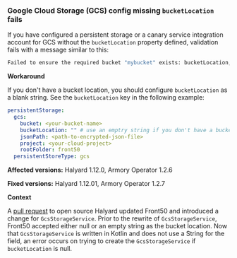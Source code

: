 ### Google Cloud Storage (GCS) config missing `bucketLocation` fails

If you have configured a persistent storage or a canary service integration account for GCS without the `bucketLocation` property defined, validation fails with a message similar to this:

```bash
Failed to ensure the required bucket "mybucket" exists: bucketLocation, spinnakerConfig.config.default.canary: Failed to ensure the required bucket "mybucket" exists: bucketLocation, spinnakerConfig.config.default.canary.google.gcp-canary: Failed to ensure the required bucket "mybucket" exists: bucketLocation
```

**Workaround**

If you don't have a bucket location, you should configure `bucketLocation` as a blank string. See the `bucketLocation` key in the following example:

```yaml
persistentStorage:
  gcs:
    bucket: <your-bucket-name>
    bucketLocation: "" # use an emptry string if you don't have a bucket location
    jsonPath: <path-to-encrypted-json-file>
    project: <your-cloud-project>
    rootFolder: front50
  persistentStoreType: gcs
```


**Affected versions:** Halyard 1.12.0, Armory Operator 1.2.6

**Fixed versions:** Halyard 1.12.01, Armory Operator 1.2.7

**Context**

A [pull request](https://github.com/spinnaker/halyard/pull/1851) to open source Halyard updated Front50 and introduced a change for `GcsStorageService`. Prior to the rewrite of `GcsStorageService`, Front50 accepted either null or an empty string as the bucket location. Now that `GcsStorageService` is written in Kotlin and does not use a String for the field, an error occurs on trying to create the `GcsStorageService` if `bucketLocation` is null.
